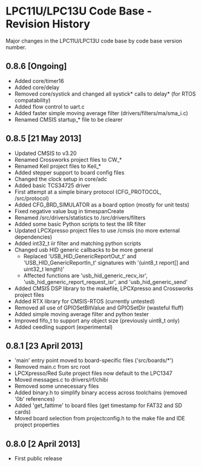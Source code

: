 # LPC11U/LPC13U Code Base - Revision History #

Major changes in the LPC11U/LPC13U code base by code base version number.

## 0.8.6 [Ongoing] ##

- Added core/timer16
- Added core/delay
- Removed core/systick and changed all systick* calls to delay* (for RTOS compatability)
- Added flow control to uart.c
- Added faster simple moving average filter (drivers/filters/ma/sma\_i.c)
- Renamed CMSIS startup_* file to be clearer

## 0.8.5 [21 May 2013] ##

- Updated CMSIS to v3.20
- Renamed Crossworks project files to CW_*
- Renamed Keil project files to Keil_*
- Added stepper support to board config files
- Changed the clock setup in core/adc
- Added basic TCS34725 driver
- First attempt at a simple binary protocol (CFG_PROTOCOL, /src/protocol)
- Added CFG\_BRD\_SIMULATOR as a board option (mostly for unit tests)
- Fixed negative value bug in timespanCreate
- Renamed /src/drivers/statistics to /src/drivers/filters
- Added some basic Python scripts to test the IIR filter
- Updated LPCXpresso project files to use /cmsis (no more external dependencies)
- Added int32_t iir filter and matching python scripts
- Changed usb HID generic callbacks to be more general
  - Replaced 'USB\_HID\_GenericReportOut\_t' and 'USB\_HID\_GenericReportIn\_t' signatures with '(uint8\_t report[] and uint32\_t length)'
  - Affected functions are 'usb\_hid\_generic\_recv\_isr', 'usb\_hid\_generic\_report\_request\_isr', and 'usb\_hid\_generic\_send'
- Added CMSIS DSP library to the makefile, LPCXpresso and Crossworks project files
- Added RTX library for CMSIS-RTOS (currently untested)
- Removed all use of GPIOSetBitValue and GPIOSetDir (wasteful fluff)
- Added simple moving average filter and python tester
- Improved fifo_t to support any object size (previously uint8_t only)
- Added ceedling support (experimental)

## 0.8.1 [23 April 2013] ##

- 'main' entry point moved to board-specific files ('src/boards/*')
- Removed main.c from src root
- LPCXpresso/Red Suite project files now default to the LPC1347
- Moved messages.c to drivers/rf/chibi
- Removed some unnecessary files
- Added binary.h to simplify binary access across toolchains (removed '0b' references)
- Added 'get_fattime' to board files (get timestamp for FAT32 and SD cards)
- Moved board selection from projectconfig.h to the make file and IDE project properties

## 0.8.0 [2 April 2013] ##

- First public release

